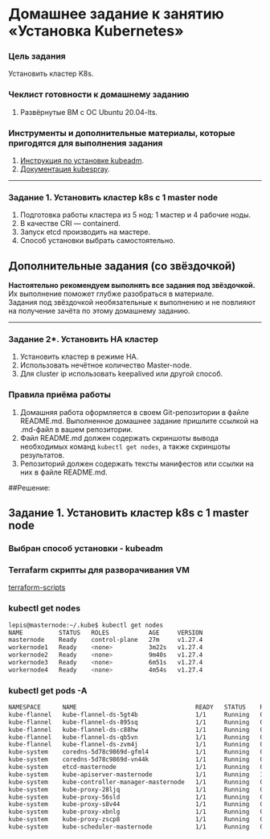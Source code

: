 # Домашнее задание к занятию «Установка Kubernetes»

### Цель задания

Установить кластер K8s.

### Чеклист готовности к домашнему заданию

1. Развёрнутые ВМ с ОС Ubuntu 20.04-lts.


### Инструменты и дополнительные материалы, которые пригодятся для выполнения задания

1. [Инструкция по установке kubeadm](https://kubernetes.io/docs/setup/production-environment/tools/kubeadm/create-cluster-kubeadm/).
2. [Документация kubespray](https://kubespray.io/).

-----

### Задание 1. Установить кластер k8s с 1 master node

1. Подготовка работы кластера из 5 нод: 1 мастер и 4 рабочие ноды.
2. В качестве CRI — containerd.
3. Запуск etcd производить на мастере.
4. Способ установки выбрать самостоятельно.

## Дополнительные задания (со звёздочкой)

**Настоятельно рекомендуем выполнять все задания под звёздочкой.** Их выполнение поможет глубже разобраться в материале.   
Задания под звёздочкой необязательные к выполнению и не повлияют на получение зачёта по этому домашнему заданию. 

------
### Задание 2*. Установить HA кластер

1. Установить кластер в режиме HA.
2. Использовать нечётное количество Master-node.
3. Для cluster ip использовать keepalived или другой способ.

### Правила приёма работы

1. Домашняя работа оформляется в своем Git-репозитории в файле README.md. Выполненное домашнее задание пришлите ссылкой на .md-файл в вашем репозитории.
2. Файл README.md должен содержать скриншоты вывода необходимых команд `kubectl get nodes`, а также скриншоты результатов.
3. Репозиторий должен содержать тексты манифестов или ссылки на них в файле README.md.


##Решение:
## Задание 1. Установить кластер k8s с 1 master node  
### Выбран способ установки - kubeadm  
### Terrafarm скрипты для разворачивания VM  
[terraform-scripts](https://github.com/Lepisok/devops-netology/tree/main/5_Kubernetes%20and%20cloud%20services/kubernetes_2/src/terraform)

### kubectl get nodes  
``` bash
lepis@masternode:~/.kube$ kubectl get nodes
NAME          STATUS   ROLES           AGE     VERSION
masternode    Ready    control-plane   27m     v1.27.4
workernode1   Ready    <none>          3m22s   v1.27.4
workernode2   Ready    <none>          9m40s   v1.27.4
workernode3   Ready    <none>          6m51s   v1.27.4
workernode4   Ready    <none>          4m54s   v1.27.4
```
### kubectl get pods -A
``` bash
NAMESPACE      NAME                                 READY   STATUS    RESTARTS      AGE
kube-flannel   kube-flannel-ds-5gt4b                1/1     Running   0             19m
kube-flannel   kube-flannel-ds-895sq                1/1     Running   0             12m
kube-flannel   kube-flannel-ds-c88hw                1/1     Running   0             9m20s
kube-flannel   kube-flannel-ds-qb5vn                1/1     Running   0             5m51s
kube-flannel   kube-flannel-ds-zvm4j                1/1     Running   0             7m23s
kube-system    coredns-5d78c9869d-gfml4             1/1     Running   0             29m
kube-system    coredns-5d78c9869d-vn44k             1/1     Running   0             29m
kube-system    etcd-masternode                      1/1     Running   0             29m
kube-system    kube-apiserver-masternode            1/1     Running   1 (29m ago)   29m
kube-system    kube-controller-manager-masternode   1/1     Running   0             29m
kube-system    kube-proxy-28ljq                     1/1     Running   0             7m23s
kube-system    kube-proxy-56sld                     1/1     Running   0             9m20s
kube-system    kube-proxy-s8v44                     1/1     Running   0             12m
kube-system    kube-proxy-xbnlg                     1/1     Running   0             29m
kube-system    kube-proxy-zscp8                     1/1     Running   0             5m51s
kube-system    kube-scheduler-masternode            1/1     Running   0             29m
```